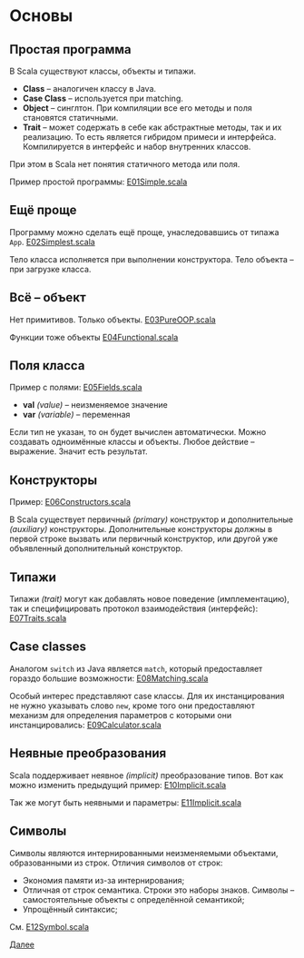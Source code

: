 # Основы
## Простая программа

В Scala существуют классы, объекты и типажи.

* **Class** &#8211; аналогичен классу в Java.
* **Case Class** &#8211; используется при matching.
* **Object** &#8211; синглтон. При компиляции все его методы и поля становятся статичными.
* **Trait** &#8211; может содержать в себе как абстрактные методы, так и их реализацию. То есть является гибридом примеси и интерфейса. Компилируется в интерфейс и набор внутренних классов.

При этом в Scala нет понятия статичного метода или поля.

Пример простой программы: [E01Simple.scala](E01Simple.scala)

## Ещё проще

Программу можно сделать ещё проще, унаследовавшись от типажа `App`. [E02Simplest.scala](E02Simplest.scala)

Тело класса исполняется при выполнении конструктора. Тело объекта &#8211; при загрузке класса.

## Всё &#8211; объект

Нет примитивов. Только объекты. [E03PureOOP.scala](E03PureOOP.scala)

Функции тоже объекты  [E04Functional.scala](E04Functional.scala)

## Поля класса

Пример с полями: [E05Fields.scala](E05Fields.scala)

* **val** *(value)* &#8211; неизменяемое значение
* **var** *(variable)* &#8211; переменная

Если тип не указан, то он будет вычислен автоматически.
Можно создавать одноимённые классы и объекты.
Любое действие &#8211; выражение. Значит есть результат.

## Конструкторы

Пример: [E06Constructors.scala](E06Constructors.scala)

В Scala существует первичный *(primary)* конструктор и дополнительные *(auxiliary)* конструкторы. Дополнительные конструкторы должны в первой строке вызвать или первичный конструктор, или другой уже объявленный дополнительный конструктор.

## Типажи

Типажи *(trait)* могут как добавлять новое поведение (имплементацию), так и специфицировать протокол взаимодействия (интерфейс): [E07Traits.scala](E07Traits.scala)

## Case classes

Аналогом `switch` из Java является `match`, который предоставляет гораздо большие возможности: [E08Matching.scala](E08Matching.scala)

Особый интерес представляют case классы. Для их инстанцирования не нужно указывать слово `new`, кроме того они предоставляют механизм для определения параметров с которыми они инстанцировались: [E09Calculator.scala](E09Calculator.scala)

## Неявные преобразования

Scala поддерживает неявное *(implicit)* преобразование типов. Вот как можно изменить предыдущий пример: [E10Implicit.scala](E10Implicit.scala)

Так же могут быть неявными и параметры: [E11Implicit.scala](E11Implicit.scala)

## Символы

Символы являются интернированными неизменяемыми объектами, образованными из строк. Отличия символов от строк:

* Экономия памяти из-за интернирования;
* Отличная от строк семантика. Строки это наборы знаков. Символы &#8211; самостоятельные объекты с определённой семантикой;
* Упрощённый синтаксис;

См. [E12Symbol.scala](E12Symbol.scala)

[Далее](/src/main/scala/lesson02/)
